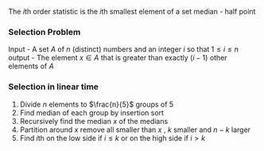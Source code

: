 The $i$th order statistic is the $i$th smallest element of a set
median - half point 

### Selection Problem
Input - A set $A$  of $n$  (distinct) numbers and an integer $i$  so that $1 \leq i \leq n$ 
output - The element $x \in A$  that is greater than exactly $(i-1)$  other elements of $A$ 

### Selection in linear time
1. Divide $n$ elements to $\frac{n}{5}$ groups of $5$
2. Find median of each group by insertion sort
3. Recursively find the median $x$ of the medians
4. Partition around $x$ remove all smaller than $x$ , $k$ smaller and $n-k$ larger   
5. Find $i$th on the low side  if $i\leq k$  or on the high side if $i>k$ 

 